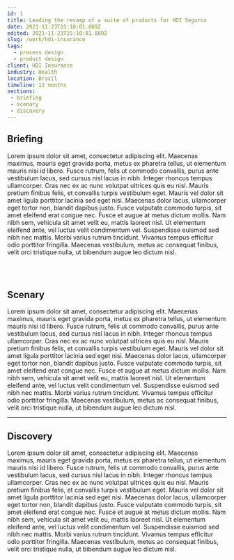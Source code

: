 ```yaml
---
id: 1
title: Leading the revamp of a suite of products for HDI Seguros
date: 2021-11-23T15:10:01.889Z
edited: 2021-11-23T15:10:01.889Z
slug: /work/hdi-insurance
tags:
  - process design
  - product design
client: HDI Insurance
industry: Health
location: Brazil
timeline: 12 months
sections:
 - briefing
 - scenary
 - discovery
---
```


## Briefing

Lorem ipsum dolor sit amet, consectetur adipiscing elit. Maecenas maximus, mauris eget gravida porta, metus ex pharetra tellus, ut elementum mauris nisi id libero. Fusce rutrum, felis ut commodo convallis, purus ante vestibulum lacus, sed cursus nisl lacus in nibh. Integer rhoncus tempus ullamcorper. Cras nec ex ac nunc volutpat ultrices quis eu nisl. Mauris pretium finibus felis, et convallis turpis vestibulum eget. Mauris vel dolor sit amet ligula porttitor lacinia sed eget nisi. Maecenas dolor lacus, ullamcorper eget tortor non, blandit dapibus justo. Fusce vulputate commodo turpis, sit amet eleifend erat congue nec. Fusce et augue at metus dictum mollis. Nam nibh sem, vehicula sit amet velit eu, mattis laoreet nisl. Ut elementum eleifend ante, vel luctus velit condimentum vel. Suspendisse euismod sed nibh nec mattis. Morbi varius rutrum tincidunt. Vivamus tempus efficitur odio porttitor fringilla. Maecenas vestibulum, metus ac consequat finibus, velit orci tristique nulla, ut bibendum augue leo dictum nisl.

<br />
<br />


## Scenary

Lorem ipsum dolor sit amet, consectetur adipiscing elit. Maecenas maximus, mauris eget gravida porta, metus ex pharetra tellus, ut elementum mauris nisi id libero. Fusce rutrum, felis ut commodo convallis, purus ante vestibulum lacus, sed cursus nisl lacus in nibh. Integer rhoncus tempus ullamcorper. Cras nec ex ac nunc volutpat ultrices quis eu nisl. Mauris pretium finibus felis, et convallis turpis vestibulum eget. Mauris vel dolor sit amet ligula porttitor lacinia sed eget nisi. Maecenas dolor lacus, ullamcorper eget tortor non, blandit dapibus justo. Fusce vulputate commodo turpis, sit amet eleifend erat congue nec. Fusce et augue at metus dictum mollis. Nam nibh sem, vehicula sit amet velit eu, mattis laoreet nisl. Ut elementum eleifend ante, vel luctus velit condimentum vel. Suspendisse euismod sed nibh nec mattis. Morbi varius rutrum tincidunt. Vivamus tempus efficitur odio porttitor fringilla. Maecenas vestibulum, metus ac consequat finibus, velit orci tristique nulla, ut bibendum augue leo dictum nisl.

***

## Discovery

Lorem ipsum dolor sit amet, consectetur adipiscing elit. Maecenas maximus, mauris eget gravida porta, metus ex pharetra tellus, ut elementum mauris nisi id libero. Fusce rutrum, felis ut commodo convallis, purus ante vestibulum lacus, sed cursus nisl lacus in nibh. Integer rhoncus tempus ullamcorper. Cras nec ex ac nunc 
volutpat ultrices quis eu nisl. Mauris pretium finibus felis, et convallis turpis vestibulum eget. Mauris vel dolor sit amet ligula porttitor lacinia sed eget nisi. Maecenas dolor lacus, ullamcorper eget tortor non, blandit dapibus justo. Fusce vulputate commodo turpis, sit amet eleifend erat congue nec. Fusce et augue at metus dictum mollis. Nam nibh sem, vehicula sit amet velit eu, mattis laoreet nisl. Ut elementum eleifend ante, vel luctus velit condimentum vel. Suspendisse euismod sed nibh nec mattis. Morbi varius rutrum tincidunt. Vivamus tempus efficitur odio porttitor fringilla. Maecenas vestibulum, metus ac consequat finibus, velit orci tristique nulla, ut bibendum augue leo dictum nisl.
